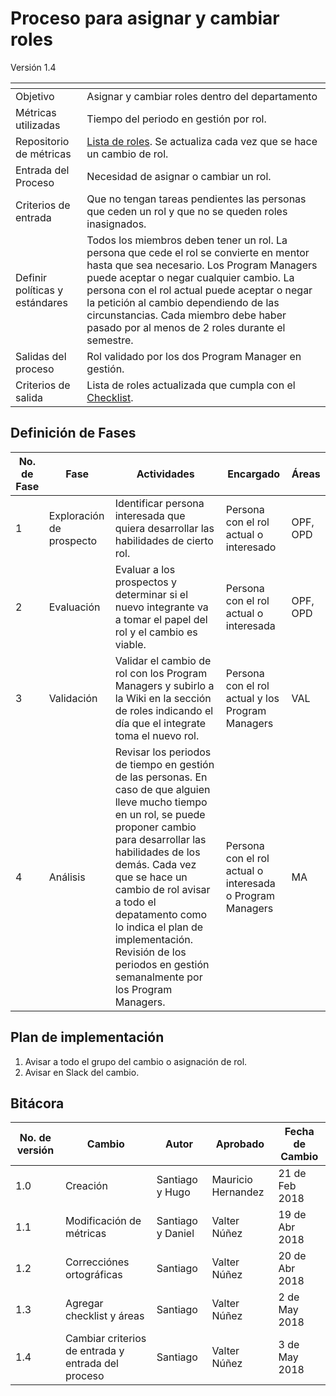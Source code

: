 # Proceso para asignar y cambiar roles
Versión 1.4


[]() | []()
--|--
Objetivo| Asignar y cambiar roles dentro del departamento
Métricas utilizadas | Tiempo del periodo en gestión por rol.
Repositorio de métricas | [Lista de roles](https://github.com/CaveLabs-1/Wiki/blob/master/Configuracion/Version%20Roles.md).  Se actualiza cada vez que se hace un cambio de rol.
Entrada del Proceso | Necesidad de asignar o cambiar un rol.
Criterios de entrada | Que no tengan tareas pendientes las personas que ceden un rol y que no se queden roles inasignados.
Definir políticas y estándares | Todos los miembros deben tener un rol. La persona que cede el rol se convierte en mentor hasta que sea necesario. Los Program Managers puede aceptar o negar cualquier cambio. La persona con el rol actual puede aceptar o negar la petición al cambio dependiendo de las circunstancias. Cada miembro debe haber pasado por al menos de 2 roles durante el semestre.
Salidas del proceso | Rol validado por los dos Program Manager en gestión.
Criterios de salida | Lista de roles actualizada que cumpla con el [Checklist](https://docs.google.com/spreadsheets/d/1mgjYo0DUvo3EXFuZbO48boL-5UY2DPxd3_cPvdwrpVE/edit#gid=1203402754).

## Definición de Fases
No. de Fase | Fase | Actividades | Encargado | Áreas
------------|------|-------------|-----------|------
1 | Exploración de prospecto | Identificar persona interesada que quiera desarrollar las habilidades de cierto rol. | Persona con el rol actual o interesado | OPF, OPD
2 | Evaluación | Evaluar a los prospectos y determinar si el nuevo integrante va a tomar el papel del rol y el cambio es viable. | Persona con el rol actual o interesada | OPF, OPD
3 | Validación | Validar el cambio de rol con los Program Managers y subirlo a la Wiki en la sección de roles indicando el día que el integrate toma el nuevo rol.| Persona con el rol actual y los Program Managers | VAL
4 | Análisis | Revisar los periodos de tiempo en gestión de las personas. En caso de que alguien lleve mucho tiempo en un rol, se puede proponer cambio para desarrollar las habilidades de los demás. Cada vez que se hace un cambio de rol avisar a todo el depatamento como lo indica el plan de implementación. Revisión de los periodos en gestión semanalmente por los Program Managers. | Persona con el rol actual o interesada o Program Managers | MA

## Plan de implementación
1. Avisar a todo el grupo del cambio o asignación de rol.
2. Avisar en Slack del cambio.

## Bitácora
No. de versión | Cambio | Autor | Aprobado | Fecha de Cambio
---------------|--------|-------|----------|-----------------
1.0 | Creación | Santiago y Hugo | Mauricio Hernandez | 21 de Feb 2018
1.1 | Modificación de métricas | Santiago y Daniel | Valter Núñez | 19 de Abr 2018
1.2 | Correcciónes ortográficas | Santiago | Valter Núñez | 20 de Abr 2018
1.3 | Agregar checklist y áreas | Santiago | Valter Núñez | 2 de May 2018
1.4 | Cambiar criterios de entrada y entrada del proceso | Santiago | Valter Núñez | 3 de May 2018
